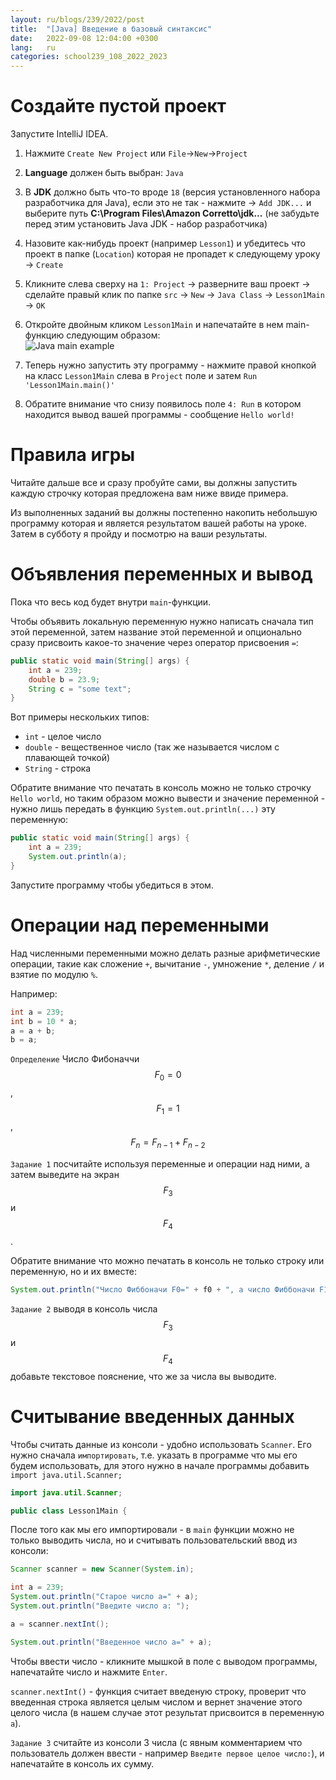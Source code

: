 ```yaml
---
layout: ru/blogs/239/2022/post
title:  "[Java] Введение в базовый синтаксис"
date:   2022-09-08 12:04:00 +0300
lang:   ru
categories: school239_108_2022_2023
---
```


Создайте пустой проект
======================

Запустите IntelliJ IDEA.

1. Нажмите ```Create New Project``` или ``File``->``New``->``Project``
2. **Language** должен быть выбран: ``Java``
3. В **JDK** должно быть что-то вроде ``18`` (версия установленного набора разработчика для Java), если это не так - нажмите -> ``Add JDK...`` и выберите путь **C:\Program Files\Amazon Corretto\jdk...** (не забудьте перед этим установить Java JDK - набор разработчика)
4. Назовите как-нибудь проект (например ``Lesson1``) и убедитесь что проект в папке (``Location``) которая не пропадет к следующему уроку -> ``Create``
5. Кликните слева сверху на ``1: Project`` -> разверните ваш проект -> сделайте правый клик по папке ``src`` -> ``New`` -> ``Java Class`` -> ``Lesson1Main`` -> ``OK``
6. Откройте двойным кликом ``Lesson1Main`` и напечатайте в нем main-функцию следующим образом:<br/>
   ![Java main example](/static/2018/09/239_java_idea1.png)

7. Теперь нужно запустить эту программу - нажмите правой кнопкой на класс ``Lesson1Main`` слева в ``Project`` поле и затем ``Run 'Lesson1Main.main()'``
8. Обратите внимание что снизу появилось поле ``4: Run`` в котором находится вывод вашей программы - сообщение ``Hello world!``

**Правила игры**
==============

Читайте дальше все и сразу пробуйте сами, вы должны запустить каждую строчку которая предложена вам ниже ввиде примера.

Из выполненных заданий вы должны постепенно накопить небольшую программу которая и является результатом вашей работы на уроке. Затем в субботу я пройду и посмотрю на ваши результаты.

**Объявления переменных и вывод**
=============================

Пока что весь код будет внутри ``main``-функции.

Чтобы объявить локальную переменную нужно написать сначала тип этой переменной, затем название этой переменной и опционально сразу присвоить какое-то значение через оператор присвоения ``=``:

```java
public static void main(String[] args) {
    int a = 239;
    double b = 23.9;
    String c = "some text";
}
```

Вот примеры нескольких типов:

- ``int`` - целое число
- ``double`` - вещественное число (так же называется числом с плавающей точкой)
- ``String`` - строка

Обратите внимание что печатать в консоль можно не только строчку ``Hello world``, но таким образом можно вывести и значение переменной - нужно лишь передать в функцию ``System.out.println(...)`` эту переменную:

```java
public static void main(String[] args) {
    int a = 239;
    System.out.println(a);
}
```

Запустите программу чтобы убедиться в этом.

**Операции над переменными**
==========================

Над численными переменными можно делать разные арифметические операции, такие как сложение ``+``, вычитание ``-``, умножение ``*``, деление ``/`` и взятие по модулю ``%``.

Например:

```java
int a = 239;
int b = 10 * a;
a = a + b;
b = a;
```

``Определение`` Число Фибоначчи $$F_0=0$$, $$F_1=1$$, $$F_n = F_{n-1} + F_{n-2}$$

``Задание 1`` посчитайте используя переменные и операции над ними, а затем выведите на экран $$F_3$$ и $$F_4$$.

Обратите внимание что можно печатать в консоль не только строку или переменную, но и их вместе:

```java
System.out.println("Число Фиббоначи F0=" + f0 + ", а число Фиббоначи F1=" + f1 + "!");
```

``Задание 2`` выводя в консоль числа $$F_3$$ и $$F_4$$ добавьте текстовое пояснение, что же за числа вы выводите.

**Считывание введенных данных**
=============================

Чтобы считать данные из консоли - удобно использовать ``Scanner``. Его нужно сначала ``импортировать``, т.е. указать в программе что мы его будем использовать, для этого нужно в начале программы добавить ``import java.util.Scanner;``

```java
import java.util.Scanner;

public class Lesson1Main {
```

После того как мы его импортировали - в ``main`` функции можно не только выводить числа, но и считывать пользовательский ввод из консоли:

```java
Scanner scanner = new Scanner(System.in);

int a = 239;
System.out.println("Старое число a=" + a);
System.out.println("Введите число a: ");

a = scanner.nextInt();

System.out.println("Введенное число a=" + a);
```

Чтобы ввести число - кликните мышкой в поле с выводом программы, напечатайте число и нажмите ``Enter``.

``scanner.nextInt()`` - функция считает введеную строку, проверит что введенная строка является целым числом и вернет значение этого целого числа (в нашем случае этот результат присвоится в переменную ``a``).

``Задание 3`` считайте из консоли 3 числа (с явным комментарием что пользователь должен ввести - например ``Введите первое целое число:``), и напечатайте в консоль их сумму. 
